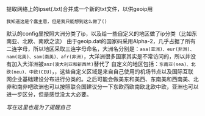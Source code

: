 提取网络上的ipset(.txt)合并成一个新的txt文件，以供geoip用

`我知道这是个蠢主意，但是我只能想到这么做了()`

默认的config里按照大洲分类了ip，以及给一些自定义的地区做了ip分类（比如东南亚、北欧、南欧之流）
由于geoip.dat的国家码采用Alpha-2，几乎占据了所有二连字母，所以地区采取三连字母命名，大洲名分别是：`asa(亚洲)、eur(非洲)、nam(北美)、sam(南美)、afr(非洲)`，大洋洲很多国家其实是不常访问的，所以并没有加入大洋洲被`anz(澳大利亚和新西兰)`替代了
自定义的地区包括：`东南亚(sea)、北欧(neu)、中欧(CEU)`，，这些自定义区域是来自自己使用的机场节点以及国际互联网企业基础建设分布进行分类的。之后可能会做美东和美西、东南美和西南美、北非和南非吧欧洲也可以按照联合国建议分一下东欧西欧南欧北欧中欧，亚洲也可以进一步区分，但是感觉没太大必要。


*写在这里也是为了提醒自己*
